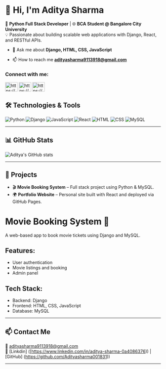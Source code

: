 # 👋 Hi, I'm Aditya Sharma

🎯 **Python Full Stack Developer** | 🌐 **BCA Student @ Bangalore City University**  
💡 Passionate about building scalable web applications with Django, React, and RESTful APIs.

- 💬 Ask me about **Django, HTML, CSS, JavaScript**

- 📫 How to reach me **adityasharma9113918@gmail.com**

<h3 align="left">Connect with me:</h3>
<p align="left">
<a href="https://linkedin.com/in/https://www.linkedin.com/in/aditya-sharma-0a4086376?utm_source=share&utm_campaign=share_via&utm_content=profile&utm_medium=android_app" target="blank"><img align="center" src="https://raw.githubusercontent.com/rahuldkjain/github-profile-readme-generator/master/src/images/icons/Social/linked-in-alt.svg" alt="https://www.linkedin.com/in/aditya-sharma-0a4086376?utm_source=share&utm_campaign=share_via&utm_content=profile&utm_medium=android_app" height="30" width="40" /></a>
<a href="https://fb.com/https://www.facebook.com/share/1kwm5ujwtu/?mibextid=qi2omg" target="blank"><img align="center" src="https://raw.githubusercontent.com/rahuldkjain/github-profile-readme-generator/master/src/images/icons/Social/facebook.svg" alt="https://www.facebook.com/share/1kwm5ujwtu/?mibextid=qi2omg" height="30" width="40" /></a>
<a href="https://instagram.com/https://www.instagram.com/i__am_aditya_sharma?igsh=mthob3lldnv3m21xcw==" target="blank"><img align="center" src="https://raw.githubusercontent.com/rahuldkjain/github-profile-readme-generator/master/src/images/icons/Social/instagram.svg" alt="https://www.instagram.com/i__am_aditya_sharma?igsh=mthob3lldnv3m21xcw==" height="30" width="40" /></a>
</p>


## 🛠️ Technologies & Tools
![Python](https://img.shields.io/badge/-Python-05122A?style=flat&logo=python)
![Django](https://img.shields.io/badge/-Django-092E20?style=flat&logo=django)
![JavaScript](https://img.shields.io/badge/-JavaScript-F7DF1E?style=flat&logo=javascript)
![React](https://img.shields.io/badge/-React-20232A?style=flat&logo=react)
![HTML](https://img.shields.io/badge/-HTML5-E34F26?style=flat&logo=html5)
![CSS](https://img.shields.io/badge/-CSS3-1572B6?style=flat&logo=css3)
![MySQL](https://img.shields.io/badge/-MySQL-4479A1?style=flat&logo=mysql)

---

## 📊 GitHub Stats
![Aditya's GitHub stats](https://github-readme-stats.vercel.app/api?username=YourGitHubUsername&show_icons=true&theme=tokyonight)

---

## 💼 Projects
- 🎬 **Movie Booking System** – Full stack project using Python & MySQL.
- 🌍 **Portfolio Website** – Personal site built with React and deployed via GitHub Pages.
# Movie Booking System 🎥

A web-based app to book movie tickets using Django and MySQL.

## Features:
- User authentication
- Movie listings and booking
- Admin panel

## Tech Stack:
- Backend: Django
- Frontend: HTML, CSS, JavaScript
- Database: MySQL
---

## 📫 Contact Me
📧 adityasharma9113918@gmail.com  
🔗 [Linkdin] ([https://www.linkedin.com/in/aditya-sharma-0a4086376)) | [GitHub] (https://github.com/Adityasharma001831))  

---
